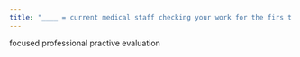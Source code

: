 ```yaml
---
title: "____ = current medical staff checking your work for the firs t studies you read or a committe evaluating if u can do a new procedure or not"
---
```

focused professional practive evaluation

